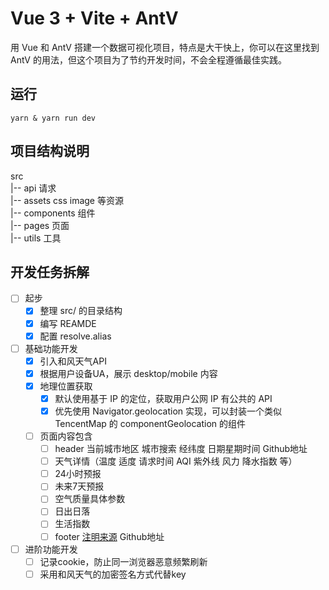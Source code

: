 # Vue 3 + Vite + AntV

用  Vue 和 AntV 搭建一个数据可视化项目，特点是大干快上，你可以在这里找到 AntV 的用法，但这个项目为了节约开发时间，不会全程遵循最佳实践。

## 运行

```shell
yarn & yarn run dev
```

## 项目结构说明

src  
|-- api 请求   
|-- assets css image 等资源  
|-- components 组件  
|-- pages 页面  
|-- utils 工具      

## 开发任务拆解

- [ ] 起步
  - [x] 整理 src/ 的目录结构
  - [x] 编写 REAMDE
  - [x] 配置 resolve.alias
- [ ] 基础功能开发
  - [x] 引入和风天气API
  - [x] 根据用户设备UA，展示 desktop/mobile 内容
  - [x] 地理位置获取
    - [x] 默认使用基于 IP 的定位，获取用户公网 IP 有公共的 API
    - [x] 优先使用 Navigator.geolocation 实现，可以封装一个类似 TencentMap 的 componentGeolocation 的组件
  - [ ] 页面内容包含
    - [ ] header 当前城市地区 城市搜索 经纬度 日期星期时间 Github地址
    - [ ] 天气详情（温度 适度 请求时间 AQI 紫外线 风力 降水指数 等）
    - [ ] 24小时预报
    - [ ] 未来7天预报
    - [ ] 空气质量具体参数
    - [ ] 日出日落
    - [ ] 生活指数
    - [ ] footer [注明来源](https://dev.qweather.com/docs/terms/attribution/) Github地址
- [ ] 进阶功能开发
  - [ ] 记录cookie，防止同一浏览器恶意频繁刷新
  - [ ] 采用和风天气的加密签名方式代替key
